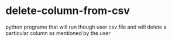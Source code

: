 # delete-column-from-csv
python programe that will run though user csv file and will delete a particular column as mentioned by the user
